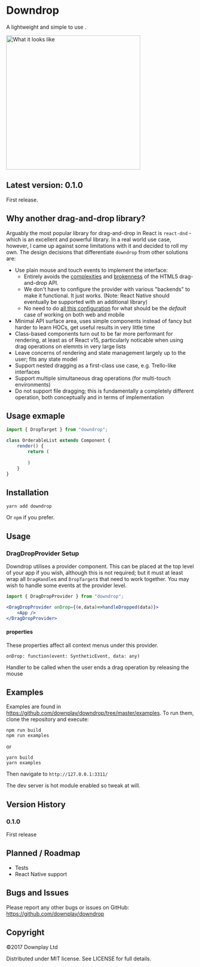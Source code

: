 # Downdrop

A lightweight and simple to use .

<img src="docs/coverImage.png" width="359" title="What it looks like">

## Latest version: 0.1.0

First release.

## Why another drag-and-drop library?

Arguably the most popular library for drag-and-drop in React is `react-dnd` - which is an excellent and powerful library. In a real world use case, however, I came up against some limitations with it and decided to roll my own. The design decisions that differentiate `downdrop` from other solutions are:

* Use plain mouse and touch events to implement the interface:
  - Entirely avoids the [complexities](http://mereskin.github.io/dnd/) and [brokenness](https://stackoverflow.com/questions/14203734/dragend-dragenter-and-dragleave-firing-off-immediately-when-i-drag) of the HTML5 drag-and-drop API.
  - We don't have to configure the provider with various "backends" to make it functional. It just works. (Note: React Native should eventually be supported with an additional library)
  - No need to do [all this configuration](https://github.com/yahoo/react-dnd-touch-backend/issues/7) for what should be the *default* case of working on both web and mobile
* Minimal API surface area, uses simple components instead of fancy but harder to learn HOCs, get useful results in very little time
* Class-based components turn out to be far more performant for rendering, at least as of React v15, particularly noticable when using drag operations on elemnts in very large lists
* Leave concerns of rendering and state management largely up to the user; fits any state model
* Support nested dragging as a first-class use case, e.g. Trello-like interfaces
* Support multiple simultaneous drag operations (for multi-touch environments)
* Do not support file dragging; this is fundamentally a completely different operation, both conceptually and in terms of implementation

## Usage exmaple

```javascript
import { DropTarget } from "downdrop";

class OrderableList extends Component {
    render() {
        return (
            
        )
    }
}
```

## Installation

```
yarn add downdrop
```

Or `npm` if you prefer.

## Usage

### DragDropProvider Setup

Downdrop utilises a provider component. This can be placed at the top level of your app if you wish, although this is not required; but it must at least wrap all `DragHandle`s and `DropTarget`s that need to work together. You may wish to handle some events at the provider level.

```jsx
import { DragDropProvider } from "downdrop";

<DragDropProvider onDrop={(e,data)=>handleDropped(data)}>
    <App />
</DragDropProvider>
```

#### properties

These properties affect all context menus under this provider.

`onDrop: function(event: SyntheticEvent, data: any)`

Handler to be called when the user ends a drag operation by releasing the mouse

## Examples

Examples are found in https://github.com/downplay/downdrop/tree/master/examples. To run them, clone the repository and execute:

```
npm run build
npm run examples
```

or

```
yarn build
yarn examples
```

Then navigate to `http://127.0.0.1:3311/`

The dev server is hot module enabled so tweak at will.

## Version History

### 0.1.0

First release

## Planned / Roadmap

* Tests
* React Native support

## Bugs and Issues

Please report any other bugs or issues on GitHub: https://github.com/downplay/downdrop

## Copyright

&copy;2017 Downplay Ltd

Distributed under MIT license. See LICENSE for full details.
